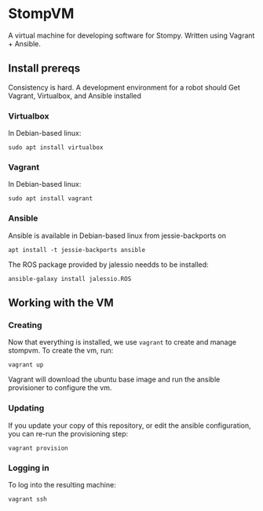 # StompVM

A virtual machine for developing software for Stompy.
Written using Vagrant + Ansible.


## Install prereqs

Consistency is hard.  A development environment for a robot should
Get Vagrant, Virtualbox, and Ansible installed


### Virtualbox

In Debian-based linux:

    sudo apt install virtualbox


### Vagrant

In Debian-based linux:

    sudo apt install vagrant


### Ansible

Ansible is available in Debian-based linux from jessie-backports on

    apt install -t jessie-backports ansible

The ROS package provided by jalessio needds to be installed:

    ansible-galaxy install jalessio.ROS


## Working with the VM

### Creating

Now that everything is installed, we use `vagrant` to create and manage stompvm. 
To create the vm, run:

    vagrant up

Vagrant will download the ubuntu base image and run the ansible provisioner to configure the vm.

### Updating

If you update your copy of this repository, or edit the ansible configuration, you can re-run the provisioning step:

    vagrant provision

### Logging in

To log into the resulting machine:

    vagrant ssh
